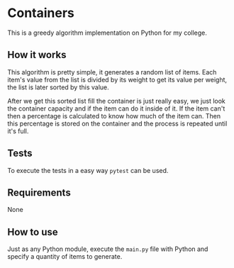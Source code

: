 # Containers

This is a greedy algorithm implementation on Python for my college.

## How it works

This algorithm is pretty simple, it generates a random list of items. Each item's value from the list is divided by its weight to get its value per weight, the list is later sorted by this value.

After we get this sorted list fill the container is just really easy, we just look the container capacity and if the item can do it inside of it. If the item can't then a percentage is calculated to know how much of the item can. Then this percentage is stored on the container and the process is repeated until it's full.

## Tests

To execute the tests in a easy way ```pytest``` can be used.

## Requirements

None

## How to use

Just as any Python module, execute the ```main.py``` file with Python and specify a quantity of items to generate.
